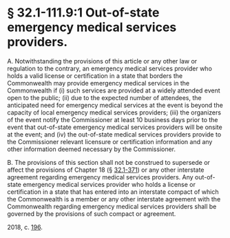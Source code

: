 # § 32.1-111.9:1 Out-of-state emergency medical services providers.

<p>A. Notwithstanding the provisions of this article or any other law or regulation to the contrary, an emergency medical services provider who holds a valid license or certification in a state that borders the Commonwealth may provide emergency medical services in the Commonwealth if (i) such services are provided at a widely attended event open to the public; (ii) due to the expected number of attendees, the anticipated need for emergency medical services at the event is beyond the capacity of local emergency medical services providers; (iii) the organizers of the event notify the Commissioner at least 10 business days prior to the event that out-of-state emergency medical services providers will be onsite at the event; and (iv) the out-of-state medical services providers provide to the Commissioner relevant licensure or certification information and any other information deemed necessary by the Commissioner.</p><p>B. The provisions of this section shall not be construed to supersede or affect the provisions of Chapter 18 (&sect; <a href='/vacode/32.1-371/'>32.1-371</a>) or any other interstate agreement regarding emergency medical services providers. Any out-of-state emergency medical services provider who holds a license or certification in a state that has entered into an interstate compact of which the Commonwealth is a member or any other interstate agreement with the Commonwealth regarding emergency medical services providers shall be governed by the provisions of such compact or agreement.</p><p>2018, c. <a href='http://lis.virginia.gov/cgi-bin/legp604.exe?181+ful+CHAP0196'>196</a>.</p>